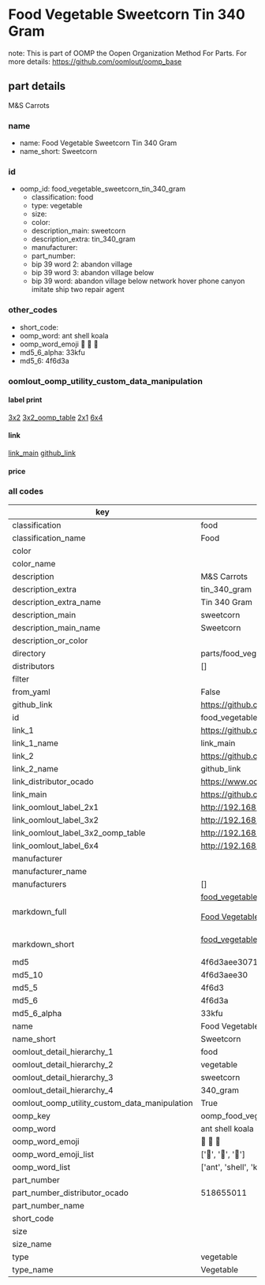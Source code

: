 # Food Vegetable Sweetcorn Tin 340 Gram  

note: This is part of OOMP the Oopen Organization Method For Parts. For more details: https://github.com/oomlout/oomp_base

##  part details



M&S Carrots

### name
* name: Food Vegetable Sweetcorn Tin 340 Gram
* name_short: Sweetcorn
### id
* oomp_id: food_vegetable_sweetcorn_tin_340_gram
  * classification: food
  * type: vegetable
  * size: 
  * color: 
  * description_main: sweetcorn
  * description_extra: tin_340_gram
  * manufacturer: 
  * part_number: 
  * bip 39 word 2: abandon village
  * bip 39 word 3: abandon village below
  * bip 39 word: abandon village below network hover phone canyon imitate ship two repair agent

### other_codes
* short_code: 
* oomp_word: ant shell koala
* oomp_word_emoji :ant: :shell: :koala:
* md5_6_alpha: 33kfu
* md5_6: 4f6d3a






### oomlout_oomp_utility_custom_data_manipulation
#### label print
[3x2](http://192.168.1.245:1112/?label=oomp%2033kfu)
[3x2_oomp_table](http://192.168.1.107:1112/?label=oomp%2033kfu)
[2x1](http://192.168.1.242:1112/?label=oomp%2033kfu)
[6x4](http://192.168.1.55:1112/?label=oomp%2033kfu)    

#### link

[link_main](https://github.com/oomlout/oomlout_oomp_current_version_messy/tree/main/parts/food_vegetable_sweetcorn_tin_340_gram) [github_link](https://github.com/oomlout/oomlout_oomp_part_src/tree/main/parts/food_vegetable_sweetcorn_tin_340_gram)                             

#### price







### all codes 
| key | value |  
| --- | --- |  
| classification | food |  
| classification_name | Food |  
| color |  |  
| color_name |  |  
| description | M&S Carrots |  
| description_extra | tin_340_gram |  
| description_extra_name | Tin 340 Gram |  
| description_main | sweetcorn |  
| description_main_name | Sweetcorn |  
| description_or_color |   |  
| directory | parts/food_vegetable_sweetcorn_tin_340_gram |  
| distributors | [] |  
| filter |  |  
| from_yaml | False |  
| github_link | https://github.com/oomlout/oomlout_oomp_part_src/tree/main/parts/food_vegetable_sweetcorn_tin_340_gram |  
| id | food_vegetable_sweetcorn_tin_340_gram |  
| link_1 | https://github.com/oomlout/oomlout_oomp_current_version_messy/tree/main/parts/food_vegetable_sweetcorn_tin_340_gram |  
| link_1_name | link_main |  
| link_2 | https://github.com/oomlout/oomlout_oomp_part_src/tree/main/parts/food_vegetable_sweetcorn_tin_340_gram |  
| link_2_name | github_link |  
| link_distributor_ocado | https://www.ocado.com/search?entry=518655011 |  
| link_main | https://github.com/oomlout/oomlout_oomp_current_version_messy/tree/main/parts/food_vegetable_sweetcorn_tin_340_gram |  
| link_oomlout_label_2x1 | http://192.168.1.242:1112/?label=oomp%2033kfu |  
| link_oomlout_label_3x2 | http://192.168.1.245:1112/?label=oomp%2033kfu |  
| link_oomlout_label_3x2_oomp_table | http://192.168.1.107:1112/?label=oomp%2033kfu |  
| link_oomlout_label_6x4 | http://192.168.1.55:1112/?label=oomp%2033kfu |  
| manufacturer |  |  
| manufacturer_name |  |  
| manufacturers | [] |  
| markdown_full | [food_vegetable_sweetcorn_tin_340_gram](https://github.com/oomlout/oomlout_oomp_current_version_messy/tree/main/parts/food_vegetable_sweetcorn_tin_340_gram)<br>[](https://github.com/oomlout/oomlout_oomp_current_version_messy/tree/main/parts/food_vegetable_sweetcorn_tin_340_gram)<br>[Food Vegetable Sweetcorn Tin 340 Gram](https://github.com/oomlout/oomlout_oomp_current_version_messy/tree/main/parts/food_vegetable_sweetcorn_tin_340_gram)<br><br> |  
| markdown_short | [food_vegetable_sweetcorn_tin_340_gram](https://github.com/oomlout/oomlout_oomp_current_version_messy/tree/main/parts/food_vegetable_sweetcorn_tin_340_gram)<br><br> |  
| md5 | 4f6d3aee3071643a8e37394c29bd0000 |  
| md5_10 | 4f6d3aee30 |  
| md5_5 | 4f6d3 |  
| md5_6 | 4f6d3a |  
| md5_6_alpha | 33kfu |  
| name | Food Vegetable Sweetcorn Tin 340 Gram |  
| name_short | Sweetcorn |  
| oomlout_detail_hierarchy_1 | food |  
| oomlout_detail_hierarchy_2 | vegetable |  
| oomlout_detail_hierarchy_3 | sweetcorn |  
| oomlout_detail_hierarchy_4 | 340_gram |  
| oomlout_oomp_utility_custom_data_manipulation | True |  
| oomp_key | oomp_food_vegetable_sweetcorn_tin_340_gram |  
| oomp_word | ant shell koala |  
| oomp_word_emoji | :ant: :shell: :koala: |  
| oomp_word_emoji_list | [':ant:', ':shell:', ':koala:'] |  
| oomp_word_list | ['ant', 'shell', 'koala'] |  
| part_number |  |  
| part_number_distributor_ocado | 518655011 |  
| part_number_name |  |  
| short_code |  |  
| size |  |  
| size_name |  |  
| type | vegetable |  
| type_name | Vegetable |  
